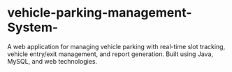 # vehicle-parking-management-System-
A web application for managing vehicle parking with real-time slot tracking, vehicle entry/exit management, and report generation. Built using Java, MySQL, and web technologies.
